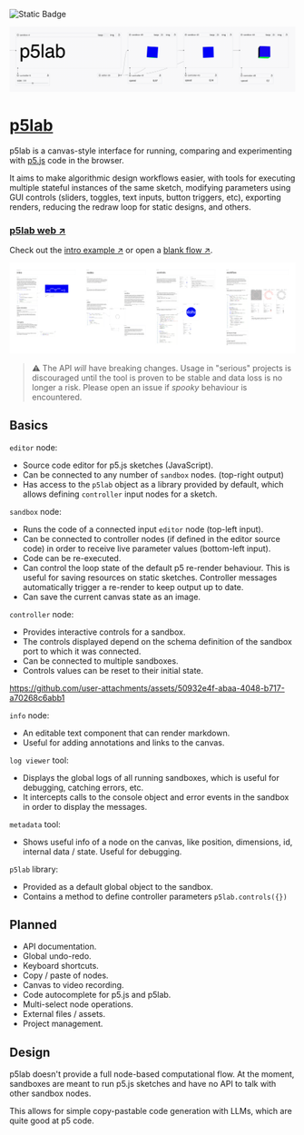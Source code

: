 ![Static Badge](https://img.shields.io/badge/⚠-wip-yellow?style=flat-square)

![p5lab](./doc/p5lab.gif)

# [p5lab](https://nicolaspasqualis.github.io/p5lab/)
p5lab is a canvas-style interface for running, comparing and experimenting with [p5.js](https://p5js.org/) code in the browser. 

It aims to make algorithmic design workflows easier, with tools for executing multiple stateful instances of the same sketch, modifying parameters using GUI controls (sliders, toggles, text inputs, button triggers, etc), exporting renders, reducing the redraw loop for static designs, and others.

### [p5lab web ↗](https://nicolaspasqualis.github.io/p5lab/)

Check out the [intro example ↗](https://nicolaspasqualis.github.io/p5lab/) or open a [blank flow ↗](https://nicolaspasqualis.github.io/p5lab/#/new).

![](./doc/intro.png)
> ⚠ The API _will_ have breaking changes. Usage in "serious" projects is discouraged until the tool is proven to be stable and data loss is no longer a risk. Please open an issue if _spooky_ behaviour is encountered.


## Basics

`editor` node:
* Source code editor for p5.js sketches (JavaScript).
* Can be connected to any number of `sandbox` nodes. (top-right output)
* Has access to the `p5lab` object as a library provided by default, which allows defining `controller` input nodes for a sketch.

`sandbox` node: 
* Runs the code of a connected input `editor` node (top-left input).
* Can be connected to controller nodes (if defined in the editor source code) in order to receive live parameter values (bottom-left input).
* Code can be re-executed.
* Can control the loop state of the default p5 re-render behaviour. This is useful for saving resources on static sketches. Controller messages automatically trigger a re-render to keep output up to date. 
* Can save the current canvas state as an image.

`controller` node: 
* Provides interactive controls for a sandbox.
* The controls displayed depend on the schema definition of the sandbox port to which it was connected.
* Can be connected to multiple sandboxes.
* Controls values can be reset to their initial state.

https://github.com/user-attachments/assets/50932e4f-abaa-4048-b717-a70268c6abb1

`info` node:
* An editable text component that can render markdown.
* Useful for adding annotations and links to the canvas.

`log viewer` tool:
* Displays the global logs of all running sandboxes, which is useful for debugging, catching errors, etc.
* It intercepts calls to the console object and error events in the sandbox in order to display the messages.

`metadata` tool:
* Shows useful info of a node on the canvas, like position, dimensions, id, internal data / state. Useful for debugging.

`p5lab` library: 
* Provided as a default global object to the sandbox.
* Contains a method to define controller parameters ```p5lab.controls({})```

## Planned
- API documentation.
- Global undo-redo.
- Keyboard shortcuts.
- Copy / paste of nodes.
- Canvas to video recording.
- Code autocomplete for p5.js and p5lab.
- Multi-select node operations.
- External files / assets.
- Project management.

## Design 
p5lab doesn't provide a full node-based computational flow. At the moment, sandboxes are meant to run p5.js sketches and have no API to talk with other sandbox nodes.

This allows for simple copy-pastable code generation with LLMs, which are quite good at p5 code.
